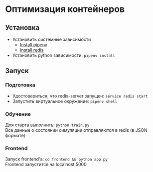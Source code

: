 # Оптимизация контейнеров

## Установка
* Установить системные зависимости
  * [Install pipenv](https://gist.github.com/slushkovsky/9200486665f8643b1577b4bbee011540)
  * [Install redis](https://gist.github.com/slushkovsky/1adfd21284212f13afeea109d43e7d55)
* Установить python зависимости: `pipenv install`

## Запуск

### Подготовка
* Удостовериться, что redis-server запущен: `service redis start`
* Запустить виртуальное окружение: `pipenv shell`

### Обучение
Для старта выполнить: `python train.py`  
Все данные о состоянии симуляции отправляются в redis (в JSON формате)

### Frontend
Запуск frontend'a: `cd frontend && python app.py`  
Frontend запустится на localhost:5000
